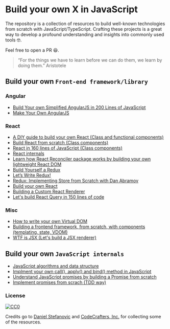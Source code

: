 # Build your own X in JavaScript

The repository is a collection of resources to build well-known technologies from scratch with JavaScript/TypeScript. Crafting these projects is a great way to develop a profound understanding and insights into commonly used tools 🤓.

Feel free to open a PR 😆.

> “For the things we have to learn before we can do them, we learn by doing them.”
> Aristotele

## Build your own `Front-end framework/library`

### Angular

- [Build Your own Simplified AngularJS in 200 Lines of JavaScript](https://blog.mgechev.com/2015/03/09/build-learn-your-own-light-lightweight-angularjs/)
- [Make Your Own AngularJS](http://teropa.info/blog/2013/11/03/make-your-own-angular-part-1-scopes-and-digest.html)

### React

- [A DIY guide to build your own React (Class and functional components)](https://github.com/hexacta/didact)
- [Build React from scratch (Class components)](https://www.youtube.com/watch?v=_MAD4Oly9yg)
- [React in 160 lines of JavaScript (Class components)](https://medium.com/@sweetpalma/gooact-react-in-160-lines-of-javascript-44e0742ad60f)
- [React internals](http://www.mattgreer.org/articles/react-internals-part-one-basic-rendering/)
- [Learn how React Reconciler package works by building your own lightweight React DOM](https://hackernoon.com/learn-you-some-custom-react-renderers-aed7164a4199)
- [Build Yourself a Redux](https://zapier.com/engineering/how-to-build-redux/)
- [Let’s Write Redux!](https://www.jamasoftware.com/blog/lets-write-redux/)
- [Redux: Implementing Store from Scratch with Dan Abramov](https://egghead.io/lessons/react-redux-implementing-store-from-scratch)
- [Build your own React](https://pomb.us/build-your-own-react/)
- [Building a Custom React Renderer](https://youtu.be/CGpMlWVcHok)
- [Let's build React Query in 150 lines of code](https://youtu.be/9SrIirrnwk0)

### Misc

- [How to write your own Virtual DOM](https://medium.com/@deathmood/how-to-write-your-own-virtual-dom-ee74acc13060)
- [Building a frontend framework, from scratch, with components (templating, state, VDOM)](https://mfrachet.github.io/create-frontend-framework/)
- [WTF is JSX (Let's build a JSX renderer)](https://jasonformat.com/wtf-is-jsx/)

## Build your own `JavaScript internals`

- [JavaScript algorithms and data structure](https://github.com/trekhleb/javascript-algorithms)
- [Implment your own call(), apply() and bind() method in JavaScript](https://blog.usejournal.com/implement-your-own-call-apply-and-bind-method-in-javascript-42cc85dba1b)
- [Understand JavaScript promises by building a Promise from scratch](https://levelup.gitconnected.com/understand-javascript-promises-by-building-a-promise-from-scratch-84c0fd855720)
- [Implement promises from scrach (TDD way)](https://www.mauriciopoppe.com/notes/computer-science/computation/promises/)

### License

[![CC0](http://mirrors.creativecommons.org/presskit/buttons/88x31/svg/cc-zero.svg)](https://creativecommons.org/publicdomain/zero/1.0/)

Credits go to [Daniel Stefanovic](https://github.com/danistefanovic) and [CodeCrafters, Inc.](https://codecrafters.io) for collecting some of the resources.
